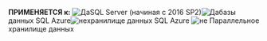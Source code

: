 <Token>**ПРИМЕНЯЕТСЯ к:** ![Да](media/yes.png)SQL Server (начиная с 2016 SP2)![Да](media/yes.png)базы данных SQL Azure![не](media/no.png)хранилище данных SQL Azure ![не](media/no.png) Параллельное хранилище данных </Token>
